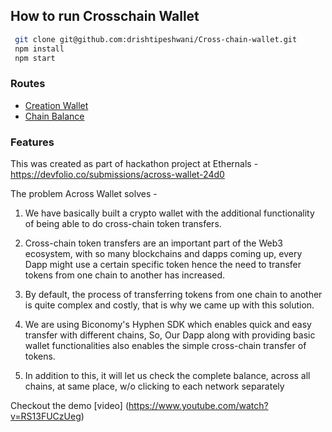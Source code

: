## How to run Crosschain Wallet

```sh
 git clone git@github.com:drishtipeshwani/Cross-chain-wallet.git
 npm install
 npm start
```
### Routes
- [Creation Wallet](http://localhost:3000/)
- [Chain Balance](http://localhost:3000/dashboard)

<!-- ### Tasks
- [x] Creating Wallet
- [x] Authentication (using login)
- [x] Checking Balance of an address on all chains 
- [ ] Approval for transactions
- [ ] Transfer balance
- [ ] Import account, or import token -->

<!-- ### Comments
- Get Context button on top will be removed
- Alignment to be made -->

### Features
This was created as part of hackathon project at Ethernals - https://devfolio.co/submissions/across-wallet-24d0

The problem Across Wallet solves - 

1. We have basically built a crypto wallet with the additional functionality of being able to do cross-chain token transfers.

2. Cross-chain token transfers are an important part of the Web3 ecosystem, with so many blockchains and dapps coming up, every Dapp might use a certain specific token hence the need to transfer tokens from one chain to another has increased.

3. By default, the process of transferring tokens from one chain to another is quite complex and costly, that is why we came up with this solution.

4. We are using Biconomy's Hyphen SDK which enables quick and easy transfer with different chains, So, Our Dapp along with providing basic wallet functionalities also enables the simple cross-chain transfer of tokens.

5. In addition to this, it will let us check the complete balance, across all chains, at same place, w/o clicking to each network separately

Checkout the demo [video] (https://www.youtube.com/watch?v=RS13FUCzUeg) 